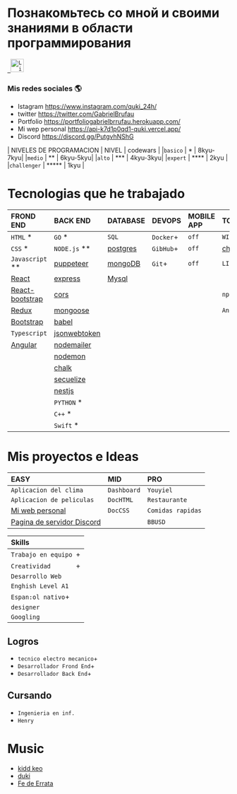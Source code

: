 
# Познакомьтесь со мной и своими знаниями в области программирования


<p align="left">
  <code><a href="https://www.linkedin.com/in/gabriel-nestor-brufau-a504871b9/" target="_blank"> <img src="https://res.cloudinary.com/dlexbrcrv/image/upload/v1621273442/Proyects/linkedin_1_wfivod.svg" alt="Linkedin" height="30"/></a></code>
   
   
### Mis redes sociales 🌎 
- Istagram https://www.instagram.com/quki_24h/ 
- twitter https://twitter.com/GabrielBrufau
- Portfolio https://portfoliogabrielbrrufau.herokuapp.com/
- Mi wep personal https://api-k7d1p0qd1-quki.vercel.app/
- Discord https://discord.gg/PutgvhNShG

| NIVELES DE PROGRAMACION | NIVEL   | codewars |
|`basico`                 |   *     | 8kyu-7kyu|
|`medio`                  |   **    | 6kyu-5kyu|
|`alto`                   |   ***   | 4kyu-3kyu|
|`expert`                 |   ****  | 2kyu     |
|`challenger`             |   ***** | 1kyu     |
<br/>
# Tecnologias que he trabajado
| FROND END             | BACK END        | DATABASE   | DEVOPS  | MOBILE APP | TOOLS         |
| :--------             |:-------         | :------    | :-------|:---------- |:----------    |
| `HTML` *              |   `GO` *        |  `SQL`     |`Docker`+|   `off`    |`WINDOWS`      |
| `CSS` *               | `NODE.js` **    |[postgres]()|`GibHub`+| `off`      |[chocolatey]() |
|`Javascript` **        |[puppeteer]()    |[mongoDB]() |`Git`+   |`off`       | `LINUX`       |  
| [React]()             |[express]()      |[Mysql]()|  |         |            |[ubuntu]()     |
| [React-bootstrap]()   |[cors]()         |            |         |            |`npm`          |
|[Redux]()              |[mongoose]()     |            |         |            |`Andoid`       |
|[Bootstrap]()          |[babel]()        |            |         |            |         |
|`Typescript`           |[jsonwebtoken]() |            |         |            |      |
| [Angular]()           |[nodemailer]()   |            |         |            |               |
|                       |[nodemon]()      |
|                       |[chalk]()        |
|                       |[secuelize]()    |
|                       |[nestjs]()       |
|                       |`PYTHON` *       |
|                       |`C++` *          |
|                       |`Swift` *        |

# Mis proyectos e Ideas
|EASY                      |MID           |PRO   
| :--------                |:-------      | :------
|`Aplicacion del clima`    |`Dashboard`   |`Youyiel`
|`Aplicacion de peliculas` |`DocHTML`     |`Restaurante`
|[Mi web personal](https://api-k7d1p0qd1-quki.vercel.app/)             |`DocCSS`      |`Comidas rapidas`
|[Pagina de servidor Discord](https://devkill.herokuapp.com/)||`BBUSD`



| Skills                         |    
| :-----------------------       | 
| `Trabajo en equipo `+          |                                  
| `Creatividad       `+          |  
| `Desarrollo Web   `            |
| `Enghish Level A1`             |
| `Espan:ol nativo`+             |
| `designer`                     |
|`Googling`                      |
 


 
 ## Logros
  - `tecnico electro mecanico`+
  - `Desarrollador Frond End`+
  - `Desarrollador Back End`+
 
   
 ## Cursando 
 - `Ingenieria en inf.`
 - `Henry`
 
 
 
 
 
# Music
 - [kidd keo]()
 - [duki]()
 - [Fe de Errata]()
 








